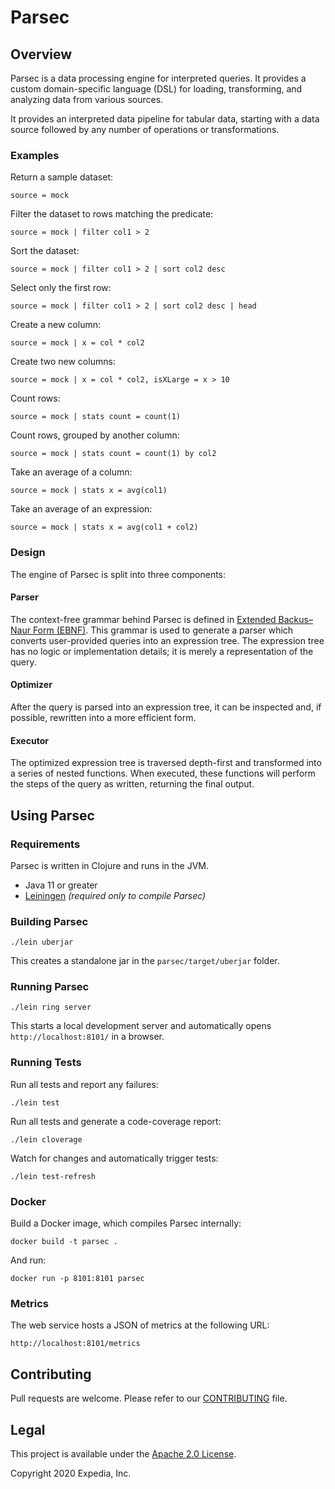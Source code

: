 # Parsec

## Overview

Parsec is a data processing engine for interpreted queries. It provides a custom domain-specific language (DSL) for loading, transforming, and analyzing data from various sources.

It provides an interpreted data pipeline for tabular data, starting with a
data source followed by any number of operations or transformations.

### Examples

Return a sample dataset:

    source = mock

Filter the dataset to rows matching the predicate:

    source = mock | filter col1 > 2

Sort the dataset:

    source = mock | filter col1 > 2 | sort col2 desc

Select only the first row:

    source = mock | filter col1 > 2 | sort col2 desc | head

Create a new column:

    source = mock | x = col * col2

Create two new columns:

    source = mock | x = col * col2, isXLarge = x > 10

Count rows:

    source = mock | stats count = count(1)

Count rows, grouped by another column:

    source = mock | stats count = count(1) by col2

Take an average of a column:

    source = mock | stats x = avg(col1)

Take an average of an expression:

    source = mock | stats x = avg(col1 + col2)

### Design

The engine of Parsec is split into three components:

#### Parser

The context-free grammar behind Parsec is defined in
[Extended Backus–Naur Form (EBNF)](https://en.wikipedia.org/wiki/Extended_Backus%E2%80%93Naur_Form).
This grammar is used to generate a parser which converts user-provided queries into an
expression tree.  The expression tree has no logic or implementation details;
it is merely a representation of the query.

#### Optimizer

After the query is parsed into an expression tree, it can be inspected and,
if possible, rewritten into a more efficient form.

#### Executor

The optimized expression tree is traversed depth-first and transformed into a
series of nested functions.  When executed, these functions will perform
the steps of the query as written, returning the final output.

## Using Parsec

### Requirements

Parsec is written in Clojure and runs in the JVM.

* Java 11 or greater
* [Leiningen](http://leiningen.org/)  _(required only to compile Parsec)_

### Building Parsec

    ./lein uberjar

This creates a standalone jar in the `parsec/target/uberjar` folder.

### Running Parsec

    ./lein ring server

This starts a local development server and automatically opens `http://localhost:8101/` in a browser.

### Running Tests

Run all tests and report any failures:

    ./lein test

Run all tests and generate a code-coverage report:

    ./lein cloverage

Watch for changes and automatically trigger tests:

    ./lein test-refresh

### Docker

Build a Docker image, which compiles Parsec internally:

    docker build -t parsec .

And run:

    docker run -p 8101:8101 parsec

### Metrics

The web service hosts a JSON of metrics at the following URL:

    http://localhost:8101/metrics

## Contributing
Pull requests are welcome. Please refer to our [CONTRIBUTING](./CONTRIBUTING.md) file.

## Legal
This project is available under the [Apache 2.0 License](http://www.apache.org/licenses/LICENSE-2.0.html).

Copyright 2020 Expedia, Inc.
